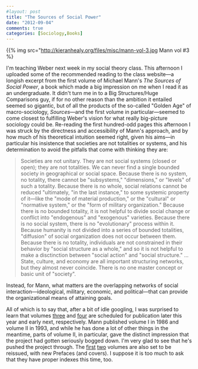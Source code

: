 ```yaml
---
#layout: post
title: "The Sources of Social Power"
date: "2012-09-04"
comments: true
categories: [Sociology,Books]
---
```


{{% img src="http://kieranhealy.org/files/misc/mann-vol-3.jpg Mann vol #3 %}

I'm teaching Weber next week in my social theory class. This afternoon I uploaded some of the recommended reading to the class website—a longish excerpt from the first volume of Michael Mann's *The Sources of Social Power*, a book which made a big impression on me when I read it as an undergraduate. It didn't turn me in to a Big Structures/Huge Comparisons guy, if for no other reason than the ambition it entailed seemed so gigantic, but of all the products of the so-called "Golden Age" of macro-sociology, *Sources*—and the first volume in particular—seemed to come closest to fulfilling Weber's vision for what really big-picture sociology could be. Re-reading the first hundred-odd pages this afternoon I was struck by the directness and accessibility of Mann's approach, and by how much of his theoretical intuition seemed right, given his aims—in particular his insistence that societies are not totalities or systems, and his determination to avoid the pitfalls that come with thinking they are:  

> Societies are not unitary. They are not social systems (closed or open); they are not totalities. We can never find a single bounded society in geographical or social space. Because there is no system, no totality, there cannot be "subsystems," "dimensions," or "levels" of such a totality. Because there is no whole, social relations cannot be reduced "ultimately, "in the last instance," to some systemic property of it—like the "mode of material production," or the "cultural" or "normative system," or the "form of military organization." Because there is no bounded totality, it is not helpful to divide social change or conflict into "endogenous" and "exogenous" varieties. Because there is no social system, there is no "evolutionary" process within it. Because humanity is not divided into a series of bounded totalities, "diffusion" of social organization does not occur between them. Because there is no totality, individuals are not constrained in their behavior by "social structure as a whole," and so it is not helpful to make a disctinction between "social action" and "social structure." ... State, culture, and economy are all important structuring networks, but they almost never coincide. There is no one master concept or basic unit of "society".

Instead, for Mann, what matters are the overlapping networks of social interaction—ideological, military, economic, and political—that can provide the organizational means of attaining goals.  

All of which is to say that, after a bit of idle googling, I was surprised to learn that volumes <a href="http://www.cambridge.org/gb/knowledge/isbn/item6839641/?site_locale=en_GB">three</a> and <a href="http://www.cambridge.org/gb/knowledge/isbn/item6937387/?site_locale=en_GB">four</a> are scheduled for publication later this year and early next, respectively. Mann published volume I in 1986 and volume II in 1993, and while he has done a lot of other things in the meantime, parts of volume II, in particular, gave the distinct impression that the project had gotten seriously bogged down. I'm very glad to see that he's pushed the project through. The <a href="http://www.cambridge.org/gb/knowledge/isbn/item6885715/?site_locale=en_GB">first</a> <a href="http://www.cambridge.org/gb/knowledge/isbn/item6885718/?site_locale=en_GB">two</a> volumes are also set to be reissued, with new Prefaces (and covers). I suppose it is too much to ask that they have proper indexes this time, too.  